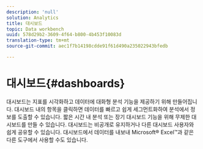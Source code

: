 ```yaml
---
description: 'null'
solution: Analytics
title: 대시보드
topic: Data workbench
uuid: 578d29b2-3609-4f64-b800-4b453f10083d
translation-type: tm+mt
source-git-commit: aec1f7b14198cdde91f61d490a235022943bfedb

---
```



# 대시보드{#dashboards}

대시보드는 지표를 시각화하고 데이터에 대화형 분석 기능을 제공하기 위해 만들어집니다. 대시보드 내의 항목을 클릭하면 데이터를 빠르고 쉽게 세그먼트화하여 분석에서 정보를 도출할 수 있습니다. 짧은 시간 내 분석 또는 장기 대시보드 기능을 위해 무제한 대시보드를 만들 수 있습니다. 대시보드는 비공개로 유지하거나 다른 대시보드 사용자와 쉽게 공유할 수 있습니다. 대시보드에서 데이터를 내보내 Microsoft® Excel™과 같은 다른 도구에서 사용할 수도 있습니다.

